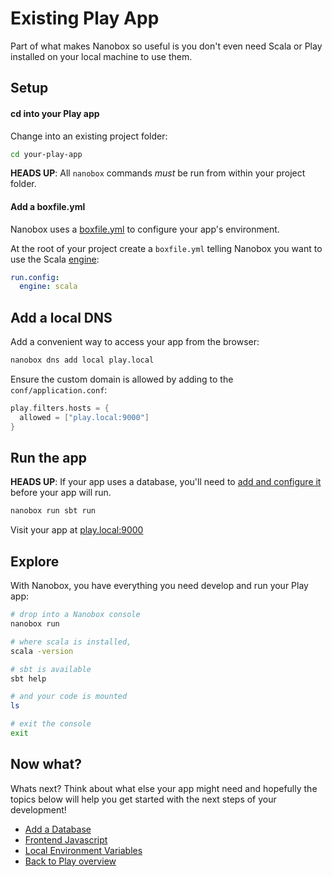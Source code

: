 # Existing Play App
Part of what makes Nanobox so useful is you don't even need Scala or Play installed on your local machine to use them.

## Setup

#### cd into your Play app
Change into an existing project folder:

```bash
cd your-play-app
```

**HEADS UP**: All `nanobox` commands *must* be run from within your project folder.

#### Add a boxfile.yml
Nanobox uses a <a href="https://docs.nanobox.io/boxfile/" target="\_blank">boxfile.yml</a> to configure your app's environment.

At the root of your project create a `boxfile.yml` telling Nanobox you want to use the Scala <a href="https://docs.nanobox.io/engines/" target="\_blank">engine</a>:

```yaml
run.config:
  engine: scala
```

## Add a local DNS
Add a convenient way to access your app from the browser:

```bash
nanobox dns add local play.local
```

Ensure the custom domain is allowed by adding to the `conf/application.conf`:

```scala
play.filters.hosts = {
  allowed = ["play.local:9000"]
}
```

## Run the app
**HEADS UP**: If your app uses a database, you'll need to [add and configure it](/scala/play/add-a-database) before your app will run.

```bash
nanobox run sbt run
```

Visit your app at <a href="http://play.local:9000" target="\_blank">play.local:9000</a>

## Explore
With Nanobox, you have everything you need develop and run your Play app:

```bash
# drop into a Nanobox console
nanobox run

# where scala is installed,
scala -version

# sbt is available
sbt help

# and your code is mounted
ls

# exit the console
exit
```

## Now what?
Whats next? Think about what else your app might need and hopefully the topics below will help you get started with the next steps of your development!

* [Add a Database](/scala/play/add-a-database)
* [Frontend Javascript](/scala/play/frontend-javascript)
* [Local Environment Variables](/scala/play/local-evars)
* [Back to Play overview](/scala/play)
